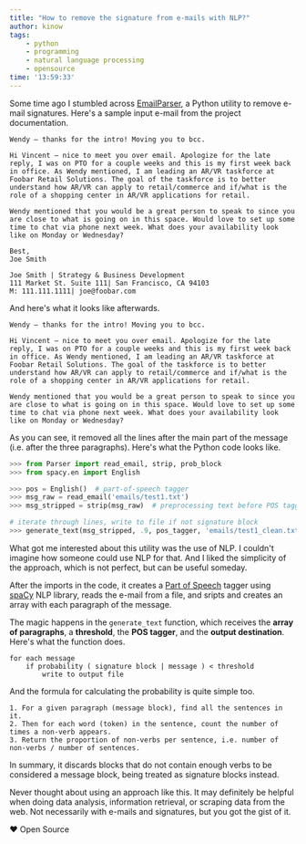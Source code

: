 ```yaml
---
title: "How to remove the signature from e-mails with NLP?"
author: kinow
tags: 
    - python
    - programming
    - natural language processing
    - opensource
time: '13:59:33'
---
```


Some time ago I stumbled across [EmailParser](https://github.com/mynameisvinn/EmailParser), a Python utility to remove e-mail signatures. Here's a sample input e-mail from the project documentation.

```text
Wendy – thanks for the intro! Moving you to bcc.
 
Hi Vincent – nice to meet you over email. Apologize for the late reply, I was on PTO for a couple weeks and this is my first week back in office. As Wendy mentioned, I am leading an AR/VR taskforce at Foobar Retail Solutions. The goal of the taskforce is to better understand how AR/VR can apply to retail/commerce and if/what is the role of a shopping center in AR/VR applications for retail.
 
Wendy mentioned that you would be a great person to speak to since you are close to what is going on in this space. Would love to set up some time to chat via phone next week. What does your availability look like on Monday or Wednesday?
 
Best,
Joe Smith
 
Joe Smith | Strategy & Business Development
111 Market St. Suite 111| San Francisco, CA 94103
M: 111.111.1111| joe@foobar.com
```

And here's what it looks like afterwards.

```text
Wendy – thanks for the intro! Moving you to bcc.
 
Hi Vincent – nice to meet you over email. Apologize for the late reply, I was on PTO for a couple weeks and this is my first week back in office. As Wendy mentioned, I am leading an AR/VR taskforce at Foobar Retail Solutions. The goal of the taskforce is to better understand how AR/VR can apply to retail/commerce and if/what is the role of a shopping center in AR/VR applications for retail.
 
Wendy mentioned that you would be a great person to speak to since you are close to what is going on in this space. Would love to set up some time to chat via phone next week. What does your availability look like on Monday or Wednesday?
```

As you can see, it removed all the lines after the main part of the message (i.e. after the three paragraphs). Here's what the Python code looks like.

```python
>>> from Parser import read_email, strip, prob_block
>>> from spacy.en import English 

>>> pos = English()  # part-of-speech tagger
>>> msg_raw = read_email('emails/test1.txt')
>>> msg_stripped = strip(msg_raw)  # preprocessing text before POS tagging

# iterate through lines, write to file if not signature block
>>> generate_text(msg_stripped, .9, pos_tagger, 'emails/test1_clean.txt') 
```

What got me interested about this utility was the use of NLP. I couldn't imagine how someone could use NLP for that. And I liked the simplicity of the approach, which is not perfect, but can be useful someday.

After the imports in the code, it creates a [Part of Speech](https://en.wikipedia.org/wiki/Part_of_speech) tagger using [spaCy](https://spacy.io/) NLP library, reads the e-mail from a file, and sripts and creates an array with each paragraph of the message.

The magic happens in the `generate_text` function, which receives the **array of paragraphs**, a **threshold**, the **POS tagger**, and the **output destination**. Here's what the function does.

```text
for each message
    if probability ( signature block | message ) < threshold
        write to output file
```

And the formula for calculating the probability is quite simple too.

```text
1. For a given paragraph (message block), find all the sentences in it.
2. Then for each word (token) in the sentence, count the number of times a non-verb appears.
3. Return the proportion of non-verbs per sentence, i.e. number of non-verbs / number of sentences.
```

In summary, it discards blocks that do not contain enough verbs to be considered a message block, being treated as signature blocks instead.

Never thought about using an approach like this. It may definitely be helpful when doing data analysis, information retrieval, or scraping data from the web. Not necessarily with e-mails and signatures, but you got the gist of it.

&hearts; Open Source
